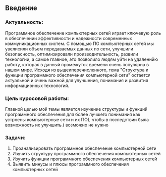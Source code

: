 ## Введение
### Актуальность:
Программное обеспечение компьютерных сетей играет ключевую роль в обеспечении эффективности и надежности современных коммуникационных систем.
С помощью ПО компьютерных сетей мы увелисили объем передаваемых данных по сети, улучшили безопасность, оптимизировали производительность, 
развили технологии, а самое главное, это позволило людям уйти на удаленнйю работу, которая в данный промежуток времени очень популярна в 
нашем мире.
Исходя из вышеиперечисленного, тема "Структура и функции программного обеспечения компьютерной сети" остается актуальной и очень важной для
улучшения, понимания и развития информационных технологий.

### Цель куросовой работы: 
Главной целью мой темы является изучение структуры и функций программного обеспечения для более лучшего понимания как устроены компьютерные 
сети и их ПО(, чтобы в последствии была возможность их улучшить.) возможно не нужно

### Задачи:
1. Проанализировать программное обеспечение компьютерной сети
2. Изучить структуру программного обеспечения компьютерных сетей
3. Изучить функции программного обеспечения компьютерных сетей
4. Выявить минусы и плюсы программного обеспечения компьютерных сетей
   
